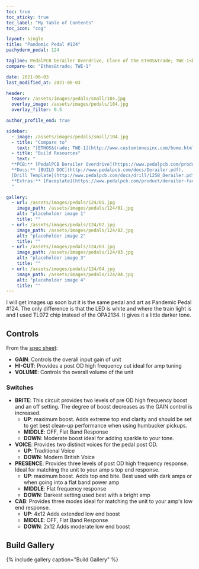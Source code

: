 ```yaml
---
toc: true
toc_sticky: true
toc_label: "My Table of Contents"
toc_icon: "cog"

layout: single
title: "Pandemic Pedal #124"
pachyderm_pedal: 124

tagline: PedalPCB Derailer Overdrive, Clone of the ETHOS&trade; TWE-1<br>"My mind has been tearing work the tracks like an out of control locomotive." - PP
compare-to: "Ethos&trade; TWE-1"

date: 2021-06-03
last_modified_at: 2021-06-03

header:
  teaser: /assets/images/pedals/small/104.jpg
  overlay_image: /assets/images/pedals/104.jpg
  overlay_filter: 0.5

author_profile_end: true

sidebar:
  - image: /assets/images/pedals/small/104.jpg
  - title: "Compare to"
    text: "[ETHOS&trade; TWE-1](http://www.customtonesinc.com/home.html)"
  - title: "Build Resources"
    text: "
  **PCB:** [PedalPCB Derailer Overdrive](https://www.pedalpcb.com/product/derailer/)<br>
  **Docs:** [BUILD DOC](http://www.pedalpcb.com/docs/Derailer.pdf),
  [Drill Template](http://www.pedalpcb.com/docs/drill/125B_Derailer.pdf)<br>
  **Extras:** [Faceplate](https://www.pedalpcb.com/product/derailer-faceplate/)
  "

gallery:
  - url: /assets/images/pedals/124/01.jpg
    image_path: /assets/images/pedals/124/01.jpg
    alt: "placeholder image 1"
    title: ""
  - url: /assets/images/pedals/124/02.jpg
    image_path: /assets/images/pedals/124/02.jpg
    alt: "placeholder image 2"
    title: ""
  - url: /assets/images/pedals/124/03.jpg
    image_path: /assets/images/pedals/124/03.jpg
    alt: "placeholder image 3"
    title: ""
  - url: /assets/images/pedals/124/04.jpg
    image_path: /assets/images/pedals/124/04.jpg
    alt: "placeholder image 4"
    title: ""
---
```


I will get images up soon but it is the same pedal and art as Pandemic Pedal #124. The only difference is that the LED is white and where the train light is and I used TL072 chip instead of the OPA2134. It gives it a little darker tone.

## Controls

From the [spec sheet](http://nebula.wsimg.com/b93a80acc190adf9a86f67bd5f88eaa3?AccessKeyId=15E3D289471B90FCC117&disposition=0&alloworigin=1):

* **GAIN**: Controls the overall input gain of unit
* **HI-CUT**: Provides a post OD high frequency cut ideal for amp tuning
* **VOLUME**: Controls the overall volume of the unit

### Switches

- **BRITE**: This circuit provides two levels of pre OD high frequency boost and an off setting. The degree of boost decreases
 as the GAIN control is increased.
  - **UP**: maximum boost. Adds extreme top end clarity and should be set to get best clean-up performance when
 using humbucker pickups.
  - **MIDDLE**: OFF, Flat Band Response
  - **DOWN**: Moderate boost ideal for adding sparkle to your tone.
- **VOICE**: Provides two distinct voices for the pedal post OD.
  - **UP**: Traditional Voice
  - **DOWN**: Modern British Voice
- **PRESENCE**: Provides three levels of post OD high frequency response. Ideal for matching the unit to your amp s top end
 response.
  - **UP**: maximum boost. Adds top end bite. Best used with dark amps or when going into a flat band power amp
  - **MIDDLE**: Flat frequency response
  - **DOWN**: Darkest setting used best with a bright amp
- **CAB**: Provides three modes ideal for matching the unit to your amp's low end response.
  - **UP**: 4x12 Adds extended low end boost
  - **MIDDLE**: OFF, Flat Band Response
  - **DOWN**: 2x12 Adds moderate low end boost


## Build Gallery

{% include gallery caption="Build Gallery" %}